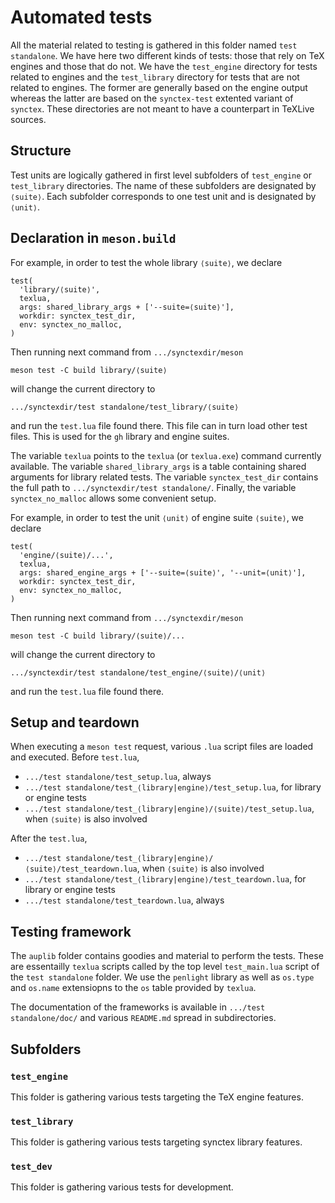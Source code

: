 # Automated tests

All the material related to testing is gathered in this folder named `test standalone`.
We have here two different kinds of tests: those that rely on TeX engines and those that do not. We have the `test_engine` directory for tests related to engines and the `test_library` directory for tests that are not related to engines. The former are generally based on the engine output whereas the latter are based on the `synctex-test` extented variant of `synctex`. These directories are not meant to have a counterpart in TeXLive sources.

## Structure

Test units are logically gathered in first level subfolders of `test_engine` or `test_library` directories. The name of these subfolders are designated by `⟨suite⟩`. Each subfolder corresponds to one test unit and is designated by `⟨unit⟩`.

## Declaration in `meson.build`

For example, in order to test the whole library `⟨suite⟩`, we declare
```
test(
  'library/⟨suite⟩',
  texlua,
  args: shared_library_args + ['--suite=⟨suite⟩'],
  workdir: synctex_test_dir,
  env: synctex_no_malloc,
)
```
Then running next command from `.../synctexdir/meson`
```
meson test -C build library/⟨suite⟩
```
will change the current directory to
```
.../synctexdir/test standalone/test_library/⟨suite⟩
```
and run the `test.lua` file found there. This file can in turn load other test files. This is used for the `gh` library and engine suites.

The variable `texlua` points to the `texlua` (or `texlua.exe`) command currently available. The variable `shared_library_args` is a table containing shared arguments for library related tests. The variable `synctex_test_dir` contains the full path to `.../synctexdir/test standalone/`. Finally, the variable `synctex_no_malloc` allows some convenient setup.

For example, in order to test the unit `⟨unit⟩` of engine suite `⟨suite⟩`, we declare
```
test(
  'engine/⟨suite⟩/...',
  texlua,
  args: shared_engine_args + ['--suite=⟨suite⟩', '--unit=⟨unit⟩'],
  workdir: synctex_test_dir,
  env: synctex_no_malloc,
)
```
Then running next command from `.../synctexdir/meson`
```
meson test -C build library/⟨suite⟩/...
```
will change the current directory to
```
.../synctexdir/test standalone/test_engine/⟨suite⟩/⟨unit⟩
```
and run the `test.lua` file found there.

## Setup and teardown

When executing a `meson test` request, various `.lua` script files are loaded and executed. Before `test.lua`,

- `.../test standalone/test_setup.lua`, always
- `.../test standalone/test_⟨library|engine⟩/test_setup.lua`, for library or engine tests
- `.../test standalone/test_⟨library|engine⟩/⟨suite⟩/test_setup.lua`, when `⟨suite⟩` is also involved

After the `test.lua`,
- `.../test standalone/test_⟨library|engine⟩/⟨suite⟩/test_teardown.lua`, when `⟨suite⟩` is also involved
- `.../test standalone/test_⟨library|engine⟩/test_teardown.lua`, for library or engine tests
- `.../test standalone/test_teardown.lua`, always

## Testing framework

The `auplib` folder contains goodies and material to perform the tests. These are essentailly `texlua` scripts called by the top level `test_main.lua` script of the `test standalone` folder. We use the `penlight` library as well as `os.type` and `os.name` extensiopns to the `os` table provided by `texlua`.

The documentation of the frameworks is available in `.../test standalone/doc/` and various `README.md` spread in subdirectories.

## Subfolders

### `test_engine`

This folder is gathering various tests targeting the TeX engine features.

### `test_library`

This folder is gathering various tests targeting synctex library features.

### `test_dev`

This folder is gathering various tests for development.



